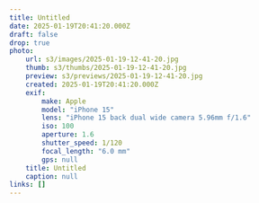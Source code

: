 ```yaml
---
title: Untitled
date: 2025-01-19T20:41:20.000Z
draft: false
drop: true
photo:
    url: s3/images/2025-01-19-12-41-20.jpg
    thumb: s3/thumbs/2025-01-19-12-41-20.jpg
    preview: s3/previews/2025-01-19-12-41-20.jpg
    created: 2025-01-19T20:41:20.000Z
    exif:
        make: Apple
        model: "iPhone 15"
        lens: "iPhone 15 back dual wide camera 5.96mm f/1.6"
        iso: 100
        aperture: 1.6
        shutter_speed: 1/120
        focal_length: "6.0 mm"
        gps: null
    title: Untitled
    caption: null
links: []
---
```


